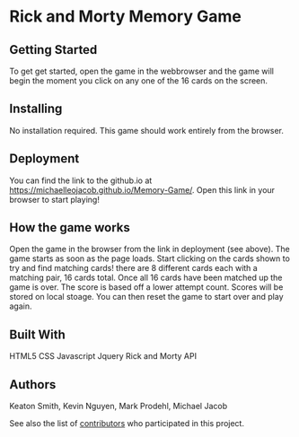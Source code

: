 # Rick and Morty Memory Game

## Getting Started
To get get started, open the game in the webbrowser and the game will begin the moment you click on any one of the 16 cards on the screen.

## Installing
No installation required. This game should work entirely from the browser.

## Deployment

You can find the link to the github.io at https://michaelleojacob.github.io/Memory-Game/. Open this link in your browser to start playing!

## How the game works
Open the game in the browser from the link in deployment (see above). The game starts as soon as the page loads. Start clicking on the cards shown to try and find matching cards! there are 8 different cards each with a matching pair, 16 cards total. Once all 16 cards have been matched up the game is over. The score is based off a lower attempt count. Scores will be stored on local stoage. You can then reset the game to start over and play again.

## Built With

HTML5
CSS
Javascript
Jquery
Rick and Morty API

## Authors

Keaton Smith, Kevin Nguyen, Mark Prodehl, Michael Jacob

See also the list of [contributors](https://github.com/your/project/contributors) who participated in this project.

 
